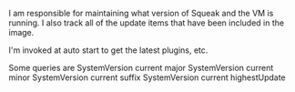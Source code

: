 I am responsible for maintaining what version of Squeak and the VM is running.  I also track all of the update items that have been included in the image.I'm invoked at auto start to get the latest plugins, etc.Some queries are	SystemVersion current major	SystemVersion current minor	SystemVersion current suffix	SystemVersion current	highestUpdate